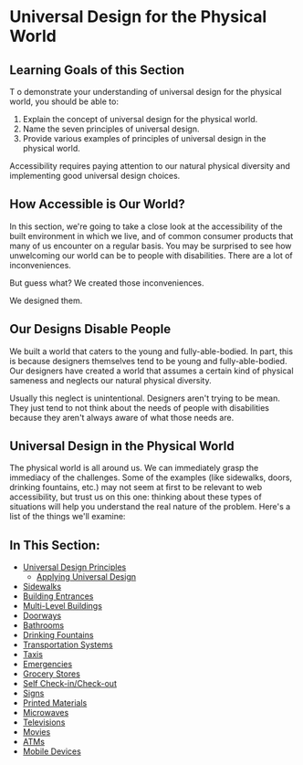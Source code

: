# Universal Design for the Physical World

## Learning Goals of this Section
T
o demonstrate your understanding of universal design for the physical world, you should be able to:

1. Explain the concept of universal design for the physical world.
2. Name the seven principles of universal design.
3. Provide various examples of principles of universal design in the physical world.

Accessibility requires paying attention to our natural physical diversity and implementing good universal design choices.


## How Accessible is Our World?

In this section, we're going to take a close look at the accessibility of the built environment in which we live, and of common consumer products that many of us encounter on a regular basis. You may be surprised to see how unwelcoming our world can be to people with disabilities. There are a lot of inconveniences.

But guess what? We created those inconveniences.

We designed them.

## Our Designs Disable People

We built a world that caters to the young and fully-able-bodied. In part, this is because designers themselves tend to be young and fully-able-bodied. Our designers have created a world that assumes a certain kind of physical sameness and neglects our natural physical diversity.

Usually this neglect is unintentional. Designers aren't trying to be mean. They just tend to not think about the needs of people with disabilities because they aren't always aware of what those needs are.

## Universal Design in the Physical World

The physical world is all around us. We can immediately grasp the immediacy of the challenges. Some of the examples (like sidewalks, doors, drinking fountains, etc.) may not seem at first to be relevant to web accessibility, but trust us on this one: thinking about these types of situations will help you understand the real nature of the problem. Here's a list of the things we'll examine:

## In This Section:

- [Universal Design Principles](universal-design-principles.md)
  - [Applying Universal Design](applying-universal-design.md)
- [Sidewalks](sidewalks.md)
- [Building Entrances](building-entrances.md)
- [Multi-Level Buildings](multi-level-buildings.md)
- [Doorways](doorways.md)
- [Bathrooms](bathrooms.md)
- [Drinking Fountains](drinking-fountains.md)
- [Transportation Systems](transportation-systems.md)
- [Taxis](taxis.md)
- [Emergencies](emergencies.md)
- [Grocery Stores](grocery-stores.md)
- [Self Check-in/Check-out](self-check-in-check-out.md)
- [Signs](signs.md)
- [Printed Materials](printed-materials.md)
- [Microwaves](microwaves.md)
- [Televisions](televisions.md)
- [Movies](movies.md)
- [ATMs](atms.md)
- [Mobile Devices](mobile-devices.md)

